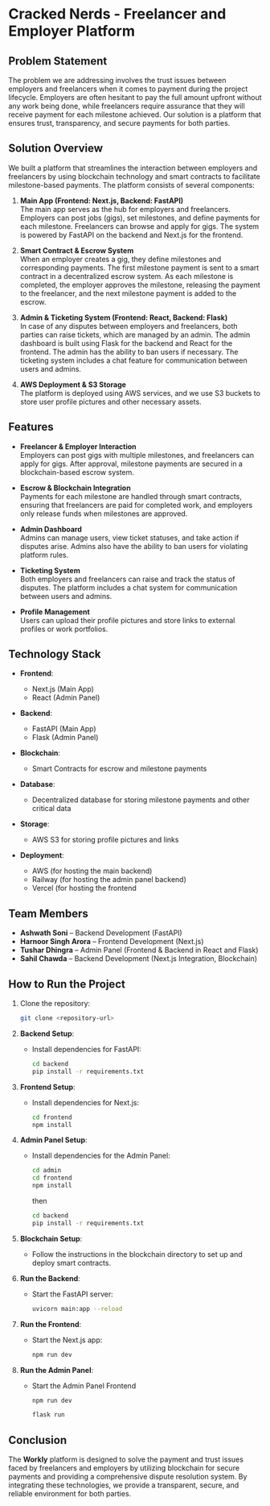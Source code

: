 # Cracked Nerds - Freelancer and Employer Platform

## Problem Statement

The problem we are addressing involves the trust issues between employers and freelancers when it comes to payment during the project lifecycle. Employers are often hesitant to pay the full amount upfront without any work being done, while freelancers require assurance that they will receive payment for each milestone achieved. Our solution is a platform that ensures trust, transparency, and secure payments for both parties.

## Solution Overview

We built a platform that streamlines the interaction between employers and freelancers by using blockchain technology and smart contracts to facilitate milestone-based payments. The platform consists of several components:

1. **Main App (Frontend: Next.js, Backend: FastAPI)**  
   The main app serves as the hub for employers and freelancers. Employers can post jobs (gigs), set milestones, and define payments for each milestone. Freelancers can browse and apply for gigs. The system is powered by FastAPI on the backend and Next.js for the frontend.

2. **Smart Contract & Escrow System**  
   When an employer creates a gig, they define milestones and corresponding payments. The first milestone payment is sent to a smart contract in a decentralized escrow system. As each milestone is completed, the employer approves the milestone, releasing the payment to the freelancer, and the next milestone payment is added to the escrow.

3. **Admin & Ticketing System (Frontend: React, Backend: Flask)**  
   In case of any disputes between employers and freelancers, both parties can raise tickets, which are managed by an admin. The admin dashboard is built using Flask for the backend and React for the frontend. The admin has the ability to ban users if necessary. The ticketing system includes a chat feature for communication between users and admins.

4. **AWS Deployment & S3 Storage**  
   The platform is deployed using AWS services, and we use S3 buckets to store user profile pictures and other necessary assets.

## Features

- **Freelancer & Employer Interaction**  
  Employers can post gigs with multiple milestones, and freelancers can apply for gigs. After approval, milestone payments are secured in a blockchain-based escrow system.
  
- **Escrow & Blockchain Integration**  
  Payments for each milestone are handled through smart contracts, ensuring that freelancers are paid for completed work, and employers only release funds when milestones are approved.

- **Admin Dashboard**  
  Admins can manage users, view ticket statuses, and take action if disputes arise. Admins also have the ability to ban users for violating platform rules.

- **Ticketing System**  
  Both employers and freelancers can raise and track the status of disputes. The platform includes a chat system for communication between users and admins.

- **Profile Management**  
  Users can upload their profile pictures and store links to external profiles or work portfolios.

## Technology Stack

- **Frontend**:  
  - Next.js (Main App)  
  - React (Admin Panel)
  
- **Backend**:  
  - FastAPI (Main App)  
  - Flask (Admin Panel)

- **Blockchain**:  
  - Smart Contracts for escrow and milestone payments
  
- **Database**:  
  - Decentralized database for storing milestone payments and other critical data

- **Storage**:  
  - AWS S3 for storing profile pictures and links
  
- **Deployment**:  
  - AWS (for hosting the main backend)
  - Railway (for hosting the admin panel backend)
  - Vercel (for hosting the frontend

## Team Members

- **Ashwath Soni** – Backend Development (FastAPI)
- **Harnoor Singh Arora** – Frontend Development (Next.js)
- **Tushar Dhingra** – Admin Panel (Frontend & Backend in React and Flask)
- **Sahil Chawda** – Backend Development (Next.js Integration, Blockchain)

## How to Run the Project

1. Clone the repository:
   ```bash
   git clone <repository-url>
   ```

2. **Backend Setup**:
   - Install dependencies for FastAPI:
     ```bash
     cd backend
     pip install -r requirements.txt
     ```

3. **Frontend Setup**:
   - Install dependencies for Next.js:
     ```bash
     cd frontend
     npm install
     ```

4. **Admin Panel Setup**:
   - Install dependencies for the Admin Panel:
     ```bash
     cd admin
     cd frontend
     npm install
     ```
     then
     ```bash
     cd backend
     pip install -r requirements.txt

5. **Blockchain Setup**:
   - Follow the instructions in the blockchain directory to set up and deploy smart contracts.

6. **Run the Backend**:
   - Start the FastAPI server:
     ```bash
     uvicorn main:app --reload
     ```

7. **Run the Frontend**:
   - Start the Next.js app:
     ```bash
     npm run dev
     ```

8. **Run the Admin Panel**:
   - Start the Admin Panel Frontend
     ```bash
     npm run dev
     ```
     ```bash
     flask run
     ```

## Conclusion

The **Workly** platform is designed to solve the payment and trust issues faced by freelancers and employers by utilizing blockchain for secure payments and providing a comprehensive dispute resolution system. By integrating these technologies, we provide a transparent, secure, and reliable environment for both parties.
